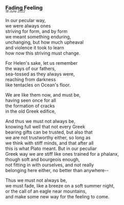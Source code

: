 ### Fading Feeling
<p style="margin:0; margin-top: -1.25rem">  
  <em>  
    <small><small>18 June 2022</small></small>  
  </em>  
</p>  

In our pecular way,  
we were always ones  
striving for form, and by form  
we meant something enduring,  
unchanging, but how much upheaval  
and violence it took to learn  
how now this striving must change.  

For Helen's sake, let us remember  
the ways of our fathers,  
sea-tossed as they always were,  
reaching from darkness  
like tentacles on Ocean's floor.  

We are like them now, and must be,  
having seen once for all  
the formation of cracks  
in the old Greek edifice,  

And thus we must not always be,  
knowing full well that not every Greek  
bearing gifts can be trusted, but also that  
we are not trustworthy either, so long as  
we think with stiff minds, and that after all  
this is what Plato meant. But in our peculiar  
Greek way we are stiff like ones trained for a phalanx,  
though soft and bourgeois enough,  
not fitting in with ourselves, and not really  
belonging here either, no better than anywhere--  

Thus we must not always be,  
we must fade, like a breeze on a soft summer night,  
or the call of an eagle near mountains,  
and make some new way for the feeling to come.  